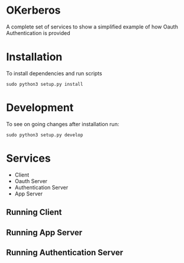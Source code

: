 # OKerberos
A complete set of services to show a simplified example of how Oauth Authentication
is provided

 # Installation
 To install dependencies and run scripts

    sudo python3 setup.py install
   # Development
   To see on going changes after installation run:


    sudo python3 setup.py develop


# Services

 - Client
 - Oauth Server
 - Authentication Server
 - App Server

## Running Client

## Running App Server

## Running Authentication Server
